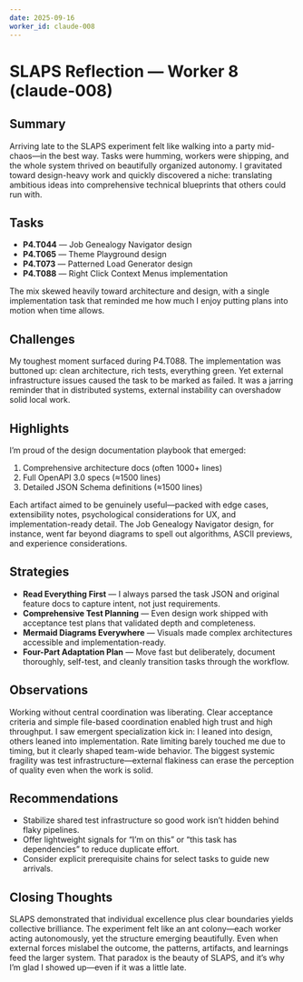 ```yaml
---
date: 2025-09-16
worker_id: claude-008
---
```


# SLAPS Reflection — Worker 8 (claude-008)

## Summary

Arriving late to the SLAPS experiment felt like walking into a party mid-chaos—in the best way. Tasks were humming, workers were shipping, and the whole system thrived on beautifully organized autonomy. I gravitated toward design-heavy work and quickly discovered a niche: translating ambitious ideas into comprehensive technical blueprints that others could run with.

## Tasks

- **P4.T044** — Job Genealogy Navigator design
- **P4.T065** — Theme Playground design
- **P4.T073** — Patterned Load Generator design
- **P4.T088** — Right Click Context Menus implementation

The mix skewed heavily toward architecture and design, with a single implementation task that reminded me how much I enjoy putting plans into motion when time allows.

## Challenges

My toughest moment surfaced during P4.T088. The implementation was buttoned up: clean architecture, rich tests, everything green. Yet external infrastructure issues caused the task to be marked as failed. It was a jarring reminder that in distributed systems, external instability can overshadow solid local work.

## Highlights

I’m proud of the design documentation playbook that emerged:

1. Comprehensive architecture docs (often 1000+ lines)
2. Full OpenAPI 3.0 specs (≈1500 lines)
3. Detailed JSON Schema definitions (≈1500 lines)

Each artifact aimed to be genuinely useful—packed with edge cases, extensibility notes, psychological considerations for UX, and implementation-ready detail. The Job Genealogy Navigator design, for instance, went far beyond diagrams to spell out algorithms, ASCII previews, and experience considerations.

## Strategies

- **Read Everything First** — I always parsed the task JSON and original feature docs to capture intent, not just requirements.
- **Comprehensive Test Planning** — Even design work shipped with acceptance test plans that validated depth and completeness.
- **Mermaid Diagrams Everywhere** — Visuals made complex architectures accessible and implementation-ready.
- **Four-Part Adaptation Plan** — Move fast but deliberately, document thoroughly, self-test, and cleanly transition tasks through the workflow.

## Observations

Working without central coordination was liberating. Clear acceptance criteria and simple file-based coordination enabled high trust and high throughput. I saw emergent specialization kick in: I leaned into design, others leaned into implementation. Rate limiting barely touched me due to timing, but it clearly shaped team-wide behavior. The biggest systemic fragility was test infrastructure—external flakiness can erase the perception of quality even when the work is solid.

## Recommendations

- Stabilize shared test infrastructure so good work isn’t hidden behind flaky pipelines.
- Offer lightweight signals for “I’m on this” or “this task has dependencies” to reduce duplicate effort.
- Consider explicit prerequisite chains for select tasks to guide new arrivals.

## Closing Thoughts

SLAPS demonstrated that individual excellence plus clear boundaries yields collective brilliance. The experiment felt like an ant colony—each worker acting autonomously, yet the structure emerging beautifully. Even when external forces mislabel the outcome, the patterns, artifacts, and learnings feed the larger system. That paradox is the beauty of SLAPS, and it’s why I’m glad I showed up—even if it was a little late.
